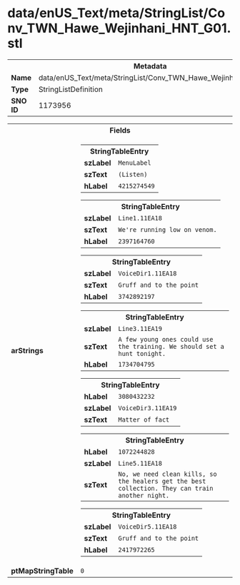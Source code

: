 <h1>data/enUS_Text/meta/StringList/Conv_TWN_Hawe_Wejinhani_HNT_G01.stl</h1><table><tr><th colspan="100%">Metadata</th></tr><tr><td><b>Name</b></td><td>data/enUS_Text/meta/StringList/Conv_TWN_Hawe_Wejinhani_HNT_G01.stl</td></tr><tr><td><b>Type</b></td><td>StringListDefinition</td></tr><tr><td><b>SNO ID</b></td><td>1173956</td></tr></table>

<table><tr><th colspan="100%">Fields</th></tr><tr><td><b>arStrings</b></td><td><table><tr><th colspan="100%">StringTableEntry</th></tr><tr><td><b>szLabel</b></td><td><code>MenuLabel</code></td></tr><tr><td><b>szText</b></td><td><code>(Listen)</code></td></tr><tr><td><b>hLabel</b></td><td><code>4215274549</code></td></tr></table>


<table><tr><th colspan="100%">StringTableEntry</th></tr><tr><td><b>szLabel</b></td><td><code>Line1.11EA18</code></td></tr><tr><td><b>szText</b></td><td><code>We're running low on venom.</code></td></tr><tr><td><b>hLabel</b></td><td><code>2397164760</code></td></tr></table>


<table><tr><th colspan="100%">StringTableEntry</th></tr><tr><td><b>szLabel</b></td><td><code>VoiceDir1.11EA18</code></td></tr><tr><td><b>szText</b></td><td><code>Gruff and to the point</code></td></tr><tr><td><b>hLabel</b></td><td><code>3742892197</code></td></tr></table>


<table><tr><th colspan="100%">StringTableEntry</th></tr><tr><td><b>szLabel</b></td><td><code>Line3.11EA19</code></td></tr><tr><td><b>szText</b></td><td><code>A few young ones could use the training. We should set a hunt tonight.</code></td></tr><tr><td><b>hLabel</b></td><td><code>1734704795</code></td></tr></table>


<table><tr><th colspan="100%">StringTableEntry</th></tr><tr><td><b>hLabel</b></td><td><code>3080432232</code></td></tr><tr><td><b>szLabel</b></td><td><code>VoiceDir3.11EA19</code></td></tr><tr><td><b>szText</b></td><td><code>Matter of fact</code></td></tr></table>


<table><tr><th colspan="100%">StringTableEntry</th></tr><tr><td><b>hLabel</b></td><td><code>1072244828</code></td></tr><tr><td><b>szLabel</b></td><td><code>Line5.11EA18</code></td></tr><tr><td><b>szText</b></td><td><code>No, we need clean kills, so the healers get the best collection. They can train another night.</code></td></tr></table>


<table><tr><th colspan="100%">StringTableEntry</th></tr><tr><td><b>szLabel</b></td><td><code>VoiceDir5.11EA18</code></td></tr><tr><td><b>szText</b></td><td><code>Gruff and to the point</code></td></tr><tr><td><b>hLabel</b></td><td><code>2417972265</code></td></tr></table>


</td></tr><tr><td><b>ptMapStringTable</b></td><td><code>0</code></td></tr></table>

